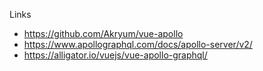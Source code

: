 Links

- https://github.com/Akryum/vue-apollo
- https://www.apollographql.com/docs/apollo-server/v2/
- https://alligator.io/vuejs/vue-apollo-graphql/
